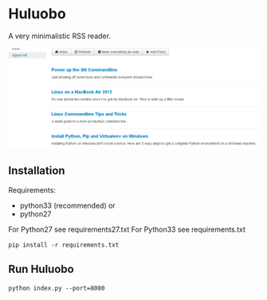 # Huluobo

A very minimalistic RSS reader.

![screenshot](https://github.com/mfussenegger/Huluobo/raw/master/docs/huluobo.png)


## Installation

Requirements:

 - python33 (recommended) or
 - python27

For Python27 see requirements27.txt
For Python33 see requirements.txt

    pip install -r requirements.txt

## Run Huluobo

    python index.py --port=8000

